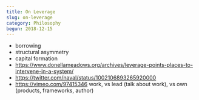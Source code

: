 ```yaml
---
title: On Leverage
slug: on-leverage
category: Philosophy
begun: 2018-12-15
---
```


- borrowing
- structural asymmetry
- capital formation
- https://www.donellameadows.org/archives/leverage-points-places-to-intervene-in-a-system/
- https://twitter.com/naval/status/1002106893265920000
- https://vimeo.com/97415346 work, vs lead (talk about work), vs own (products, frameworks, author)
